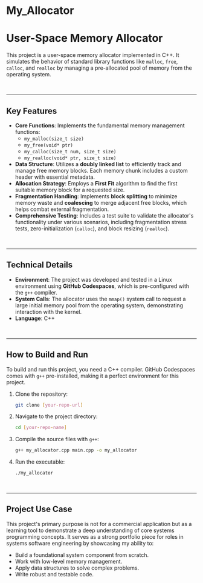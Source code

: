 # My_Allocator
# User-Space Memory Allocator

This project is a user-space memory allocator implemented in C++. It simulates the behavior of standard library functions like `malloc`, `free`, `calloc`, and `realloc` by managing a pre-allocated pool of memory from the operating system.

<br>

***

## Key Features

* **Core Functions**: Implements the fundamental memory management functions:
    * `my_malloc(size_t size)`
    * `my_free(void* ptr)`
    * `my_calloc(size_t num, size_t size)`
    * `my_realloc(void* ptr, size_t size)`
* **Data Structure**: Utilizes a **doubly linked list** to efficiently track and manage free memory blocks. Each memory chunk includes a custom header with essential metadata.
* **Allocation Strategy**: Employs a **First Fit** algorithm to find the first suitable memory block for a requested size.
* **Fragmentation Handling**: Implements **block splitting** to minimize memory waste and **coalescing** to merge adjacent free blocks, which helps combat external fragmentation.
* **Comprehensive Testing**: Includes a test suite to validate the allocator's functionality under various scenarios, including fragmentation stress tests, zero-initialization (`calloc`), and block resizing (`realloc`).

<br>

***

## Technical Details

* **Environment**: The project was developed and tested in a Linux environment using **GitHub Codespaces**, which is pre-configured with the `g++` compiler.
* **System Calls**: The allocator uses the `mmap()` system call to request a large initial memory pool from the operating system, demonstrating interaction with the kernel.
* **Language**: C++

<br>

***

## How to Build and Run

To build and run this project, you need a C++ compiler. GitHub Codespaces comes with `g++` pre-installed, making it a perfect environment for this project.

1.  Clone the repository:
    ```bash
    git clone [your-repo-url]
    ```
2.  Navigate to the project directory:
    ```bash
    cd [your-repo-name]
    ```
3.  Compile the source files with `g++`:
    ```bash
    g++ my_allocator.cpp main.cpp -o my_allocator
    ```
4.  Run the executable:
    ```bash
    ./my_allocator
    ```

<br>

***

## Project Use Case

This project's primary purpose is not for a commercial application but as a learning tool to demonstrate a deep understanding of core systems programming concepts. It serves as a strong portfolio piece for roles in systems software engineering by showcasing my ability to:

* Build a foundational system component from scratch.
* Work with low-level memory management.
* Apply data structures to solve complex problems.
* Write robust and testable code.